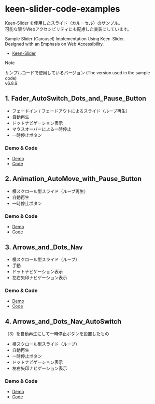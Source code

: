 # keen-slider-code-examples
Keen-Slider を使用したスライド（カルーセル）のサンプル。  
可能な限りWebアクセシビリティにも配慮した実装にしています。

Sample Slider (Carousel) Implementation Using Keen-Slider.  
Designed with an Emphasis on Web Accessibility.

- [Keen-Slider](https://keen-slider.io/)

> [!NOTE]
> サンプルコードで使用しているバージョン (The version used in the sample code)  
> v6.8.6
## 1. Fader_AutoSwitch_Dots_and_Pause_Button
- フェードイン / フェードアウトによるスライド（ループ再生）
- 自動再生
- ドットナビゲーション表示
- マウスオーバーによる一時停止
- 一時停止ボタン
### Demo & Code
- [Demo](https://burnworks.github.io/keen-slider-code-examples/Fader_AutoSwitch_Dots_and_Pause_Button/)
- [Code](./docs/Fader_AutoSwitch_Dots_and_Pause_Button)
## 2. Animation_AutoMove_with_Pause_Button
- 横スクロール型スライド（ループ再生）
- 自動再生
- 一時停止ボタン
### Demo & Code
- [Demo](https://burnworks.github.io/keen-slider-code-examples/Animation_AutoMove_with_Pause_Button/)
- [Code](./docs/Animation_AutoMove_with_Pause_Button)
## 3. Arrows_and_Dots_Nav
- 横スクロール型スライド（ループ）
- 手動
- ドットナビゲーション表示
- 左右矢印ナビゲーション表示
### Demo & Code
- [Demo](https://burnworks.github.io/keen-slider-code-examples/Arrows_and_Dots_Nav/)
- [Code](./docs/Arrows_and_Dots_Nav)
## 4. Arrows_and_Dots_Nav_AutoSwitch
（3）を自動再生にして一時停止ボタンを設置したもの
- 横スクロール型スライド（ループ）
- 自動再生
- 一時停止ボタン
- ドットナビゲーション表示
- 左右矢印ナビゲーション表示
### Demo & Code
- [Demo](https://burnworks.github.io/keen-slider-code-examples/Arrows_and_Dots_Nav_AutoSwitch/)
- [Code](./docs/Arrows_and_Dots_Nav_AutoSwitch)
